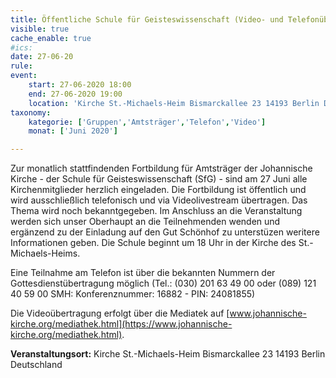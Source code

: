 ```yaml
---
title: Öffentliche Schule für Geisteswissenschaft (Video- und Telefonübertragung)
visible: true
cache_enable: true
#ics: 
date: 27-06-20
rule: 
event:
	start: 27-06-2020 18:00
	end: 27-06-2020 19:00
	location: 'Kirche St.-Michaels-Heim Bismarckallee 23 14193 Berlin Deutschland'
taxonomy:
	kategorie: ['Gruppen','Amtsträger','Telefon','Video']
	monat: ['Juni 2020']

---
```

Zur monatlich stattfindenden Fortbildung für Amtsträger der Johannische Kirche - der Schule für Geisteswissenschaft (SfG) - sind am 27 Juni alle Kirchenmitglieder herzlich eingeladen. Die Fortbildung ist öffentlich und wird ausschließlich telefonisch und via Videolivestream übertragen. Das Thema wird noch bekanntgegeben. Im Anschluss an die Veranstaltung werden sich unser Oberhaupt an die Teilnehmenden wenden und ergänzend zu der Einladung auf den Gut Schönhof zu unterstüzen weritere Informationen geben. Die Schule beginnt um 18 Uhr in der Kirche des St.-Michaels-Heims.

Eine Teilnahme am Telefon ist über die bekannten Nummern der Gottesdienstübertragung möglich (Tel.: (030) 201 63 49 00 oder (089) 121 40 59 00 SMH: Konferenznummer: 16882 - PIN: 24081855)

Die Videoübertragung erfolgt über die Mediatek auf [www.johannische-kirche.org/mediathek.html](https://www.johannische-kirche.org/mediathek.html).



**Veranstaltungsort:** Kirche St.-Michaels-Heim
Bismarckallee 23
14193 Berlin
Deutschland


